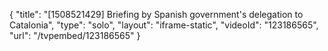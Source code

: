 {
    "title": "[1508521429] Briefing by Spanish government's delegation to Catalonia",
    "type": "solo",
    "layout": "iframe-static",
    "videoId": "123186565",
    "url": "\/tvpembed\/123186565"
}